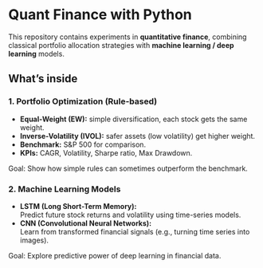 #  Quant Finance with Python

This repository contains experiments in **quantitative finance**, combining  
classical portfolio allocation strategies with **machine learning / deep learning** models.


## What’s inside

### 1. Portfolio Optimization (Rule-based)
- **Equal-Weight (EW):** simple diversification, each stock gets the same weight.  
- **Inverse-Volatility (IVOL):** safer assets (low volatility) get higher weight.  
- **Benchmark:** S&P 500 for comparison.  
- **KPIs:** CAGR, Volatility, Sharpe ratio, Max Drawdown.  

Goal: Show how simple rules can sometimes outperform the benchmark.

### 2. Machine Learning Models
- **LSTM (Long Short-Term Memory):**  
  Predict future stock returns and volatility using time-series models.  
- **CNN (Convolutional Neural Networks):**  
  Learn from transformed financial signals (e.g., turning time series into images).  

Goal: Explore predictive power of deep learning in financial data.
